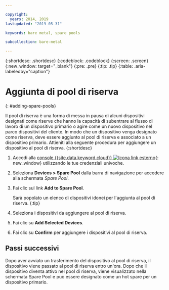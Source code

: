 ```yaml
---

copyright:
  years: 2014, 2019
lastupdated: "2019-05-31"

keywords: bare metal, spare pools

subcollection: bare-metal

---
```


{:shortdesc: .shortdesc}
{:codeblock: .codeblock}
{:screen: .screen}
{:new_window: target="_blank"}
{:pre: .pre}
{:tip: .tip}
{:table: .aria-labeledby="caption"}


# Aggiunta di pool di riserva
{: #adding-spare-pools}

Il pool di riserva è una forma di messa in pausa di alcuni dispositivi designati come riserve che hanno la capacità di subentrare al flusso di lavoro di un dispositivo primario o agire come un nuovo dispositivo nel parco dispositivi del cliente. In modo che un dispositivo venga designato come riserva, deve essere aggiunto al pool di riserva e associato a un dispositivo primario. Attieniti alla seguente procedura per aggiungere un dispositivo al pool di riserva.
{:shortdesc}

1. Accedi alla [console {{site.data.keyword.cloud}} ![Icona link esterno](../icons/launch-glyph.svg "Icona link esterno")](https://cloud.ibm.com/){: new_window} utilizzando le tue credenziali univoche.
2. Seleziona **Devices > Spare Pool** dalla barra di navigazione per accedere alla schermata *Spare Pool*.
3. Fai clic sul link **Add to Spare Pool**.

   Sarà popolato un elenco di dispositivi idonei per l'aggiunta al pool di riserva.
   {:tip}

4. Seleziona i dispositivi da aggiungere al pool di riserva. 
5. Fai clic su **Add Selected Devices**.
6. Fai clic su **Confirm** per aggiungere i dispositivi al pool di riserva.

## Passi successivi
Dopo aver avviato un trasferimento del dispositivo al pool di riserva, il dispositivo viene passato al pool di riserva entro un'ora. Dopo che il dispositivo diventa attivo nel pool di riserva, viene visualizzato nella schermata Spare Pool e può essere designato come un hot spare per un dispositivo primario.
